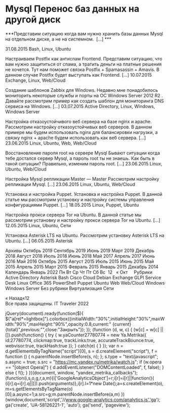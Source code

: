 #  Mysql Перенос баз данных на другой диск   
***Представим ситуацию когда вам нужно хранить базы данных Mysql на отдельном диске, а не на системном.  [...] ***

 31.08.2015 
 Bash, Linux, Ubuntu 
        
	
 
 Настраиваем Postfix как антиспам Frontend. 
Представим ситуацию, что вам нужно защититься от спама, а тратить деньги на платные решения не хочется.
Тут нам поможет связка Postfix + Spamasassin + Amavis.
В данном случае Postfix будет выступать как Frontend. [...] 
 10.07.2015 
 Exchange, Linux, Web/Cloud 
        
	
 
 Создание шаблонов Zabbix для Windows. 
Недавно мне понадобилось мониторить некоторые службы и порты на ОС Windows Server 2012 R2 .
Давайте рассмотрим пример как создать шаблон для мониторинга DNS сервиса на Windows. [...] 
 03.07.2015 
 Active Directory, Linux, Windows, Windows Server 
        
	
 
 Настройка отказоустойчивого веб сервера на базе nginx и apache. 
Рассмотрим настройку отказоустойчивых веб серверов.
В данном примере мы будем использовать nginx для балансировки нагрузки, а связку nginx + apache будем использовать как веб сервера. [...] 
 23.06.2015 
 Linux, Ubuntu, Web, Web/Cloud 
        
	
 
 Восстановление пароля root на сервере Mysql 
Бывают ситуации когда тебе достался сервер Mysql, а пароль root ты не знаешь.
Как быть в такой ситуации? Правильно, изменим пароль root. [...] 
 23.06.2015 
 Linux, Ubuntu, Web/Cloud 
        
	
 
 Настройка Mysql репликации Master &#8212; Master 
Рассмотрим настройку репликации Mysql. [...] 
 23.06.2015 
 Linux, Ubuntu, Web/Cloud 
        
	
 
 Установка и настройка Puppet. 
Установка и настройка Puppet.
В данной статье мы рассмотрим установку и настройку системы управления конфигурациями Puppet. [...] 
 18.05.2015 
 Linux, Puppet, Ubuntu 
        
	
 
 Настройка прокси сервера Tor на Ubuntu. 
В данной статье мы рассмотрим установку и настройку прокси сервера Tor на Ubuntu. [...] 
 12.05.2015 
 Linux, Ubuntu, Сети 
        
	
 
 Установка Asterisk LTS на Ubuntu. 
Рассмотрим установку Asterisk LTS на Ubuntu. [...] 
 06.05.2015 
 Asterisk 
        
Архивы
Октябрь 2019
Сентябрь 2019
Июнь 2019
Март 2019
Декабрь 2018
Август 2018
Июль 2018
Июнь 2018
Май 2017
Апрель 2017
Июнь 2016
Май 2016
Октябрь 2015
Август 2015
Июль 2015
Июнь 2015
Май 2015
Апрель 2015
Март 2015
Февраль 2015
Январь 2015
Декабрь 2014
Календарь
Январь 2022
Пн
Вт
Ср
Чт
Пт
Сб
Вс
&nbsp;12
&nbsp;
&laquo; Окт
&nbsp;
&nbsp;
Рубрики
Active Directory
Asterisk
Bash
Cisco
Cloud
Debian
Exchange
GLPI Service Desk
Linux
Office 365
PowerShell
Puppet
Ubuntu
Web
Web/Cloud
Windows
Windows Server
Без рубрики
Виртуализация
Сети
                 
« Назад«12  
Все права защищены. IT Traveler 2022 
                            
jQuery(document).ready(function($){
$("a[rel*=lightbox]").colorbox({initialWidth:"30%",initialHeight:"30%",maxWidth:"90%",maxHeight:"90%",opacity:0.8,current:" {current}  {total}",previous:"",close:"Закрыть"});
});
(function (d, w, c) {
(w[c] = w[c] || []).push(function() {
try {
w.yaCounter27780774 = new Ya.Metrika({
id:27780774,
clickmap:true,
trackLinks:true,
accurateTrackBounce:true,
webvisor:true,
trackHash:true
});
} catch(e) { }
});
var n = d.getElementsByTagName("script")[0],
s = d.createElement("script"),
f = function () { n.parentNode.insertBefore(s, n); };
s.type = "text/javascript";
s.async = true;
s.src = "https://mc.yandex.ru/metrika/watch.js";
if (w.opera == "[object Opera]") {
d.addEventListener("DOMContentLoaded", f, false);
} else { f(); }
})(document, window, "yandex_metrika_callbacks");
(function(i,s,o,g,r,a,m){i['GoogleAnalyticsObject']=r;i[r]=i[r]||function(){
(i[r].q=i[r].q||[]).push(arguments)},i[r].l=1*new Date();a=s.createElement(o),
m=s.getElementsByTagName(o)[0];a.async=1;a.src=g;m.parentNode.insertBefore(a,m)
})(window,document,'script','//www.google-analytics.com/analytics.js','ga');
ga('create', 'UA-58126221-1', 'auto');
ga('send', 'pageview');
